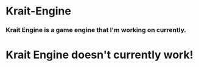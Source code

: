 # Krait-Engine
### Krait Engine is a game engine that I'm working on currently.
# Krait Engine doesn't currently work!